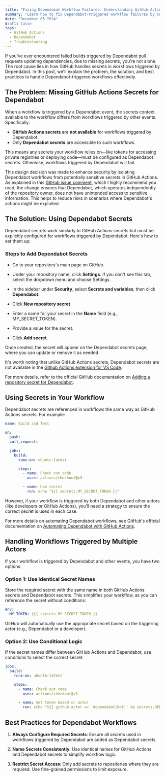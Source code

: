 ```yaml
---
title: "Fixing Dependabot Workflow Failures: Understanding GitHub Actions and Dependabot Secrets"
summary: "Learn how to fix Dependabot-triggered workflow failures by configuring Dependabot secrets"
date: "December 03 2024"
draft: false
tags:
  - GitHub Actions
  - Dependabot
  - Troubleshooting
---
```


If you've ever encountered failed builds triggered by Dependabot pull requests updating dependencies, due to missing secrets, you're not alone. The root cause lies in how GitHub handles secrets in workflows triggered by Dependabot. In this post, we'll explain the problem, the solution, and best practices to handle Dependabot-triggered workflows effectively.

## The Problem: Missing GitHub Actions Secrets for Dependabot

When a workflow is triggered by a Dependabot event, the secrets context available to the workflow differs from workflows triggered by other events. Specifically:

- **GitHub Actions secrets** are **not available** for workflows triggered by Dependabot.
- Only **Dependabot secrets** are accessible to such workflows.

This means any secrets your workflow relies on—like tokens for accessing private registries or deploying code—must be configured as Dependabot secrets. Otherwise, workflows triggered by Dependabot will fail.

This design decision was made to enhance security by isolating Dependabot workflows from potentially sensitive secrets in GitHub Actions. As explained in this [GitHub issue comment](https://github.com/dependabot/dependabot-core/issues/3253#issuecomment-852541544), which I highly recommend you read, the change ensures that Dependabot, which operates independently of the repository owner, does not have unintended access to sensitive information. This helps to reduce risks in scenarios where Dependabot's actions might be exploited.

## The Solution: Using Dependabot Secrets

Dependabot secrets work similarly to GitHub Actions secrets but must be explicitly configured for workflows triggered by Dependabot. Here's how to set them up:

### Steps to Add Dependabot Secrets

- Go to your repository's main page on GitHub.
- Under your repository name, click **Settings**. If you don't see this tab, select the dropdown menu and choose Settings.

- In the sidebar under **Security**, select **Secrets and variables**, then click **Dependabot**.

- Click **New repository secret**.
- Enter a name for your secret in the **Name** field (e.g., MY_SECRET_TOKEN).
- Provide a value for the secret.
- Click **Add secret**.

Once created, the secret will appear on the Dependabot secrets page, where you can update or remove it as needed.

It's worth noting that unlike GitHub Actions secrets, Dependabot secrets are not available in the [Github Actions extension for VS Code](https://marketplace.visualstudio.com/items?itemName=GitHub.vscode-github-actions).

For more details, refer to the official GitHub documentation on [Adding a repository secret for Dependabot](https://docs.github.com/en/code-security/dependabot/working-with-dependabot/configuring-access-to-private-registries-for-dependabot#adding-a-repository-secret-for-dependabot).

## Using Secrets in Your Workflow

Dependabot secrets are referenced in workflows the same way as GitHub Actions secrets. For example:

```yaml
name: Build and Test

on:
  push:
  pull_request:

  jobs:
    build:
      runs-on: ubuntu-latest

      steps:
        - name: Check out code
          uses: actions/checkout@v3

        - name: Use secret
          run: echo "${{ secrets.MY_SECRET_TOKEN }}"
```

However, if your workflow is triggered by both Dependabot and other actors (like developers or GitHub Actions), you'll need a strategy to ensure the correct secret is used in each case.

For more details on automating Dependabot workflows, see GitHub's official documentation on [Automating Dependabot with GitHub Actions](https://docs.github.com/en/code-security/dependabot/working-with-dependabot/automating-dependabot-with-github-actions).

## Handling Workflows Triggered by Multiple Actors

If your workflow is triggered by Dependabot and other events, you have two options:

### Option 1: Use Identical Secret Names

Store the required secret with the same name in both GitHub Actions secrets and Dependabot secrets. This simplifies your workflow, as you can reference the secret without conditions:

```yaml
env:
  MY_TOKEN: ${{ secrets.MY_SECRET_TOKEN }}
```

GitHub will automatically use the appropriate secret based on the triggering actor (e.g., Dependabot or a developer).

### Option 2: Use Conditional Logic

If the secret names differ between GitHub Actions and Dependabot, use conditions to select the correct secret:

```yaml
jobs:
  build:
    runs-on: ubuntu-latest

    steps:
      - name: Check out code
        uses: actions/checkout@v3

      - name: Set token based on actor
        run: echo "${{ github.actor == 'dependabot[bot]' && secrets.DEPENDABOT_TOKEN || secrets.GITHUB_ACTIONS_TOKEN }}"
```

## Best Practices for Dependabot Workflows

1. **Always Configure Required Secrets**: Ensure all secrets used in workflows triggered by Dependabot are added as Dependabot secrets.

2. **Name Secrets Consistently**: Use identical names for GitHub Actions and Dependabot secrets to simplify workflow logic.

3. **Restrict Secret Access**: Only add secrets to repositories where they are required. Use fine-grained permissions to limit exposure.

